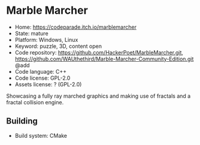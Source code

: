 # Marble Marcher

- Home: https://codeparade.itch.io/marblemarcher
- State: mature
- Platform: Windows, Linux
- Keyword: puzzle, 3D, content open
- Code repository: https://github.com/HackerPoet/MarbleMarcher.git, https://github.com/WAUthethird/Marble-Marcher-Community-Edition.git @add
- Code language: C++
- Code license: GPL-2.0
- Assets license: ? (GPL-2.0)

Showcasing a fully ray marched graphics and making use of fractals and a fractal collision engine.

## Building

- Build system: CMake
